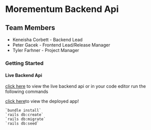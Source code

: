 # Morementum Backend Api

## Team Members
- Keneisha Corbett - Backend Lead
- Peter Gacek - Frontend Lead/Release Manager 
- Tyler Farhner - Project Manager

### Getting Started
#### Live Backend Api
[click here](https://morementum-api.herokuapp.com/todos) to view the live backend api
or in your code editor run the following commands

[click here]()to view the deployed app!

    `bundle install`
    `rails db:create`
    `rails db:migrate`
    `rails db:seed`


